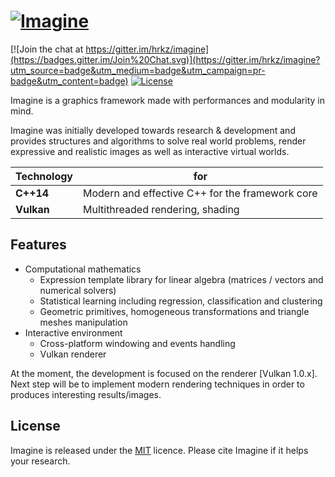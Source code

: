 [![Imagine](https://github.com/hrkz/imagine/blob/gh-pages/images/imagine.jpg)](https://imagine.github.io)
=======================

[![Join the chat at https://gitter.im/hrkz/imagine](https://badges.gitter.im/Join%20Chat.svg)](https://gitter.im/hrkz/imagine?utm_source=badge&utm_medium=badge&utm_campaign=pr-badge&utm_content=badge)
[![License](https://img.shields.io/badge/license-MIT-blue.svg)](LICENSE)

Imagine is a graphics framework made with performances and modularity in mind.

Imagine was initially developed towards research & development and provides structures and algorithms to solve real world problems, render expressive and realistic images as well as interactive virtual worlds.

Technology    | for
--------------|---------
**C++14**     | Modern and effective C++ for the framework core
**Vulkan**    | Multithreaded rendering, shading 

## Features

* Computational mathematics
  * Expression template library for linear algebra (matrices / vectors and numerical solvers)
  * Statistical learning including regression, classification and clustering
  * Geometric primitives, homogeneous transformations and triangle meshes manipulation
* Interactive environment
  * Cross-platform windowing and events handling
  * Vulkan renderer

At the moment, the development is focused on the renderer [Vulkan 1.0.x]. 
Next step will be to implement modern rendering techniques in order to produces interesting results/images.
  
## License

Imagine is released under the [MIT](LICENSE) licence.
Please cite Imagine if it helps your research.
